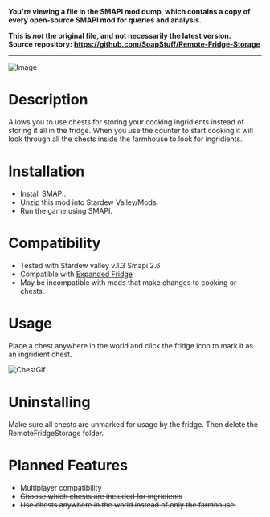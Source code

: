 **You're viewing a file in the SMAPI mod dump, which contains a copy of every open-source SMAPI mod
for queries and analysis.**

**This is _not_ the original file, and not necessarily the latest version.**  
**Source repository: https://github.com/SoapStuff/Remote-Fridge-Storage**

----

![Image](https://staticdelivery.nexusmods.com/mods/1303/images/2545/2545-1532260591-702566672.png)

# Description
Allows you to use chests for storing your cooking ingridients instead of storing it all in the fridge. When you use the counter to start cooking it will look through all the chests inside the farmhouse to look for ingridients.

# Installation
* Install [SMAPI](https://smapi.io).
* Unzip this mod into Stardew Valley/Mods.
* Run the game using SMAPI.


# Compatibility
* Tested with Stardew valley v.1.3 Smapi 2.6
* Compatible with [Expanded Fridge](https://www.nexusmods.com/stardewvalley/mods/1191)
* May be incompatible with mods that make changes to cooking or chests.

# Usage
Place a chest anywhere in the world and click the fridge icon to mark it as an ingridient chest.

![ChestGif](https://staticdelivery.nexusmods.com/mods/1303/images/2545/2545-1533757113-75967091.gif)


# Uninstalling
Make sure all chests are unmarked for usage by the fridge. Then delete the RemoteFridgeStorage folder.

# Planned Features
* Multiplayer compatibility
* ~~Choose which chests are included for ingridients~~
* ~~Use chests anywhere in the world instead of only the farmhouse.~~
